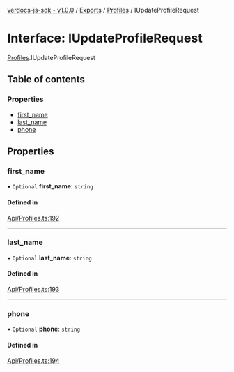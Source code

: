 [verdocs-js-sdk - v1.0.0](../README.md) / [Exports](../modules.md) / [Profiles](../modules/Profiles.md) / IUpdateProfileRequest

# Interface: IUpdateProfileRequest

[Profiles](../modules/Profiles.md).IUpdateProfileRequest

## Table of contents

### Properties

- [first_name](Profiles.IUpdateProfileRequest.md#first_name)
- [last_name](Profiles.IUpdateProfileRequest.md#last_name)
- [phone](Profiles.IUpdateProfileRequest.md#phone)

## Properties

### first\_name

• `Optional` **first\_name**: `string`

#### Defined in

[Api/Profiles.ts:192](https://github.com/Verdocs/js-sdk/blob/6ec87bd/src/Api/Profiles.ts#L192)

___

### last\_name

• `Optional` **last\_name**: `string`

#### Defined in

[Api/Profiles.ts:193](https://github.com/Verdocs/js-sdk/blob/6ec87bd/src/Api/Profiles.ts#L193)

___

### phone

• `Optional` **phone**: `string`

#### Defined in

[Api/Profiles.ts:194](https://github.com/Verdocs/js-sdk/blob/6ec87bd/src/Api/Profiles.ts#L194)
